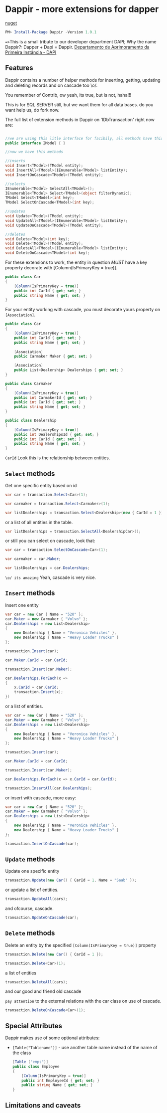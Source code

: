 Dappir - more extensions for dapper
===========================================

[nuget](https://www.nuget.org/packages/Dappir/)

```powershell
PM> Install-Package Dappir -Version 1.0.1
```

`=>`This is a small tribute to our developer department DAPI; Why the name Dappir?: Dapper + Dapi = Dappir. [Departamento de Aprimoramento da Primeira Instância - DAPI](http://wikicti.tjmt.jus.br/index.php?title=Departamento_de_Aprimoramento_da_Primeira_Inst%C3%A2ncia_-_DAPI)

Features
--------
Dappir contains a number of helper methods for inserting, getting,
updating and deleting records and on cascade too \o/.

You remember of Contrib, ow yeah, its true, but is not, haha!!!

This is for SQL SERVER still, but we want them for all data bases. do you want help us, do fork now.

The full list of extension methods in Dappir on 'IDbTransaction' right now are:

```csharp

//we are using this litle interface for facibily, all methods have this interface like constraint
public interface IModel { }

//now we have this methods

//inserts
void Insert<TModel>(TModel entity);
void InsertAll<TModel>(IEnumerable<TModel> listEntity);
void InsertOnCascade<TModel>(TModel entity);

//selects
IEnumerable<TModel> SelectAll<TModel>();
IEnumerable<TModel> Select<TModel>(object filterDynamic);
TModel Select<TModel>(int key);
TModel SelectOnCascade<TModel>(int key);

//updates
void Update<TModel>(TModel entity);
void UpdateAll<TModel>(IEnumerable<TModel> listEntity);
void UpdateOnCascade<TModel>(TModel entity);

//deletes
void Delete<TModel>(int key);
void Delete<TModel>(TModel entity);
void DeleteAll<TModel>(IEnumerable<TModel> listEntity);
void DeleteOnCascade<TModel>(int key);

```

For these extensions to work, the entity in question _MUST_ have a
key property decorate with [Column(IsPrimaryKey = true)].

```csharp
public class Car
{
    [Column(IsPrimaryKey = true)]
    public int CarId { get; set; }
    public string Name { get; set; }
}
```

For your entity working with cascade, you must decorate yours property on `[Association]`.

```csharp
public class Car
{
    [Column(IsPrimaryKey = true)]
    public int CarId { get; set; }
    public string Name { get; set; }
    
    [Association]
    public Carmaker Maker { get; set; }

    [Association]
    public List<Dealership> Dealerships { get; set; }
}

public class Carmaker
{
    [Column(IsPrimaryKey = true)]
    public int CarmakerId { get; set; }
    public int CarId { get; set; }
    public string Name { get; set; }
}

public class Dealership
{
    [Column(IsPrimaryKey = true)]
    public int DealershipsId { get; set; }
    public int CarId { get; set; }
    public string Name { get; set; }
}

```

`CarId` Look this is the relationship between entities.

`Select` methods
-------

Get one specific entity based on id

```csharp
var car = transaction.Select<Car>(1);

var carmaker = transaction.Select<Carmaker>(1);

var listDealerships = transaction.Select<Dealership>(new { CarId = 1 });
```

or a list of all entities in the table.

```csharp
var listDealerships = transaction.SelectAll<DealershipCar>();
```

or still you can select on cascade, look that:

```csharp
var car = transaction.SelectOnCascade<Car>(1);

var carmaker = car.Maker;

var listDealerships = car.Dealerships;
```

`\o/ its amazing` Yeah, cascade is very nice.

`Insert` methods
-------

Insert one entity

```csharp
var car = new Car { Name = "520" };
car.Maker = new Carmaker { "Volvo" };
car.Dealerships = new List<Dealership> 
{ 
    new Dealership { Name = "Veronica Vehicles" }, 
    new Dealership { Name = "Heavy Loader Trucks" } 
};

transaction.Insert(car);

car.Maker.CarId = car.CarId;

transaction.Insert(car.Maker);

car.Dealerships.ForEach(x =>
{
    x.CarId = car.CarId;
    transaction.Insert(x);
})
```
or a list of entities.

```csharp
var car = new Car { Name = "520" };
car.Maker = new Carmaker { "Volvo" };
car.Dealerships = new List<Dealership> 
{ 
    new Dealership { Name = "Veronica Vehicles" }, 
    new Dealership { Name = "Heavy Loader Trucks" } 
};

transaction.Insert(car);

car.Maker.CarId = car.CarId;

transaction.Insert(car.Maker);

car.Dealerships.ForEach(x => x.CarId = car.CarId);

transaction.InsertAll(car.Dealerships);
```

or insert with cascade, more easy:

```csharp
var car = new Car { Name = "520" };
car.Maker = new Carmaker { "Volvo" };
car.Dealerships = new List<Dealership> 
{ 
    new Dealership { Name = "Veronica Vehicles" }, 
    new Dealership { Name = "Heavy Loader Trucks" } 
};

transaction.InsertOnCascade(car);
```


`Update` methods
-------
Update one specific entity

```csharp
transaction.Update(new Car() { CarId = 1, Name = "Saab" });
```

or update a list of entities.

```csharp
transaction.UpdateAll(cars);
```

and ofcourse, cascade.

```csharp
transaction.UpdateOnCascade(car);
```

`Delete` methods
-------
Delete an entity by the specified `[Column(IsPrimaryKey = true)]` property

```csharp
transaction.Delete(new Car() { CarId = 1 });
```

```csharp
transaction.Delete<Car>(1);
```

a list of entities

```csharp
transaction.DeleteAll(cars);
```

and our good and friend old cascade

`pay attention` to the external relations with the car class on use of cascade.

```csharp
transaction.DeleteOnCascade<Car>(1);
```

Special Attributes
----------
Dappir makes use of some optional attributes:

* `[Table("Tablename")]` - use another table name instead of the name of the class

    ```csharp
    [Table ("emps")]
    public class Employee
    {
        [Column(IsPrimaryKey = true)]
        public int EmployeeId { get; set; }
        public string Name { get; set; }
    }
    ```
Limitations and caveats
-------
